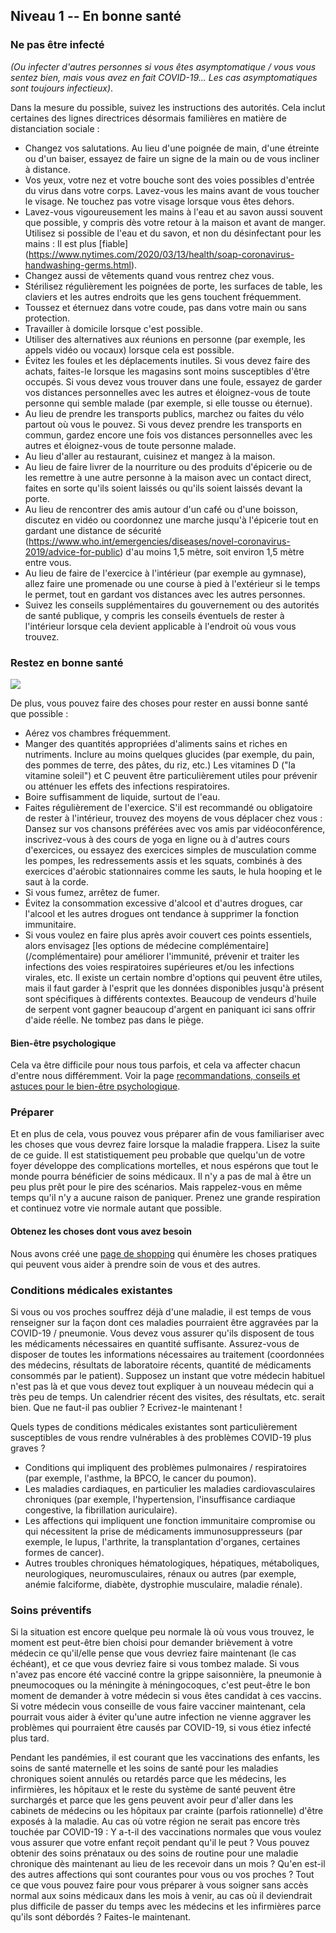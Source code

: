 ## Niveau 1 -- En bonne santé

### Ne pas être infecté

*(Ou infecter d'autres personnes si vous êtes asymptomatique / vous vous sentez bien, mais vous avez en fait COVID-19... Les cas asymptomatiques sont toujours infectieux)*.

Dans la mesure du possible, suivez les instructions des autorités. Cela inclut certaines des lignes directrices désormais familières en matière de distanciation sociale :

* Changez vos salutations. Au lieu d'une poignée de main, d'une étreinte ou d'un baiser, essayez de faire un signe de la main ou de vous incliner à distance.
* Vos yeux, votre nez et votre bouche sont des voies possibles d'entrée du virus dans votre corps. Lavez-vous les mains avant de vous toucher le visage. Ne touchez pas votre visage lorsque vous êtes dehors.
* Lavez-vous vigoureusement les mains à l'eau et au savon aussi souvent que possible, y compris dès votre retour à la maison et avant de manger. Utilisez si possible de l'eau et du savon, et non du désinfectant pour les mains : Il est plus [fiable] (https://www.nytimes.com/2020/03/13/health/soap-coronavirus-handwashing-germs.html). 
* Changez aussi de vêtements quand vous rentrez chez vous. 
* Stérilisez régulièrement les poignées de porte, les surfaces de table, les claviers et les autres endroits que les gens touchent fréquemment.
* Toussez et éternuez dans votre coude, pas dans votre main ou sans protection. 
* Travailler à domicile lorsque c'est possible.
* Utiliser des alternatives aux réunions en personne (par exemple, les appels vidéo ou vocaux) lorsque cela est possible. 
* Évitez les foules et les déplacements inutiles. Si vous devez faire des achats, faites-le lorsque les magasins sont moins susceptibles d'être occupés. Si vous devez vous trouver dans une foule, essayez de garder vos distances personnelles avec les autres et éloignez-vous de toute personne qui semble malade (par exemple, si elle tousse ou éternue). 
* Au lieu de prendre les transports publics, marchez ou faites du vélo partout où vous le pouvez. Si vous devez prendre les transports en commun, gardez encore une fois vos distances personnelles avec les autres et éloignez-vous de toute personne malade. 
* Au lieu d'aller au restaurant, cuisinez et mangez à la maison. 
* Au lieu de faire livrer de la nourriture ou des produits d'épicerie ou de les remettre à une autre personne à la maison avec un contact direct, faites en sorte qu'ils soient laissés ou qu'ils soient laissés devant la porte. 
* Au lieu de rencontrer des amis autour d'un café ou d'une boisson, discutez en vidéo ou coordonnez une marche jusqu'à l'épicerie tout en gardant une distance de sécurité (https://www.who.int/emergencies/diseases/novel-coronavirus-2019/advice-for-public) d'au moins 1,5 mètre, soit environ 1,5 mètre entre vous. 
* Au lieu de faire de l'exercice à l'intérieur (par exemple au gymnase), allez faire une promenade ou une course à pied à l'extérieur si le temps le permet, tout en gardant vos distances avec les autres personnes. 
* Suivez les conseils supplémentaires du gouvernement ou des autorités de santé publique, y compris les conseils éventuels de rester à l'intérieur lorsque cela devient applicable à l'endroit où vous vous trouvez.


### Restez en bonne santé

![](/images/situps.png)

De plus, vous pouvez faire des choses pour rester en aussi bonne santé que possible :

* Aérez vos chambres fréquemment.
* Manger des quantités appropriées d'aliments sains et riches en nutriments. Inclure au moins quelques glucides (par exemple, du pain, des pommes de terre, des pâtes, du riz, etc.) Les vitamines D ("la vitamine soleil") et C peuvent être particulièrement utiles pour prévenir ou atténuer les effets des infections respiratoires. 
* Boire suffisamment de liquide, surtout de l'eau.
* Faites régulièrement de l'exercice. S'il est recommandé ou obligatoire de rester à l'intérieur, trouvez des moyens de vous déplacer chez vous : Dansez sur vos chansons préférées avec vos amis par vidéoconférence, inscrivez-vous à des cours de yoga en ligne ou à d'autres cours d'exercices, ou essayez des exercices simples de musculation comme les pompes, les redressements assis et les squats, combinés à des exercices d'aérobic stationnaires comme les sauts, le hula hooping et le saut à la corde. 
* Si vous fumez, arrêtez de fumer.
* Évitez la consommation excessive d'alcool et d'autres drogues, car l'alcool et les autres drogues ont tendance à supprimer la fonction immunitaire.
* Si vous voulez en faire plus après avoir couvert ces points essentiels, alors envisagez [les options de médecine complémentaire] (/complémentaire) pour améliorer l'immunité, prévenir et traiter les infections des voies respiratoires supérieures et/ou les infections virales, etc. Il existe un certain nombre d'options qui peuvent être utiles, mais il faut garder à l'esprit que les données disponibles jusqu'à présent sont spécifiques à différents contextes. Beaucoup de vendeurs d'huile de serpent vont gagner beaucoup d'argent en paniquant ici sans offrir d'aide réelle. Ne tombez pas dans le piège. 

#### Bien-être psychologique

Cela va être difficile pour nous tous parfois, et cela va affecter chacun d'entre nous différemment. Voir la page [recommandations, conseils et astuces pour le bien-être psychologique](/psychologique).

### Préparer

Et en plus de cela, vous pouvez vous préparer afin de vous familiariser avec les choses que vous devrez faire lorsque la maladie frappera. Lisez la suite de ce guide. Il est statistiquement peu probable que quelqu'un de votre foyer développe des complications mortelles, et nous espérons que tout le monde pourra bénéficier de soins médicaux. Il n'y a pas de mal à être un peu plus prêt pour le pire des scénarios. Mais rappelez-vous en même temps qu'il n'y a aucune raison de paniquer. Prenez une grande respiration et continuez votre vie normale autant que possible.

#### Obtenez les choses dont vous avez besoin

Nous avons créé une [page de shopping](/shopping) qui énumère les choses pratiques qui peuvent vous aider à prendre soin de vous et des autres.

### Conditions médicales existantes

Si vous ou vos proches souffrez déjà d'une maladie, il est temps de vous renseigner sur la façon dont ces maladies pourraient être aggravées par la COVID-19 / pneumonie. Vous devez vous assurer qu'ils disposent de tous les médicaments nécessaires en quantité suffisante. Assurez-vous de disposer de toutes les informations nécessaires au traitement (coordonnées des médecins, résultats de laboratoire récents, quantité de médicaments consommés par le patient). Supposez un instant que votre médecin habituel n'est pas là et que vous devez tout expliquer à un nouveau médecin qui a très peu de temps. Un calendrier récent des visites, des résultats, etc. serait bien. Que ne faut-il pas oublier ? Ecrivez-le maintenant !

Quels types de conditions médicales existantes sont particulièrement susceptibles de vous rendre vulnérables à des problèmes COVID-19 plus graves ?
- Conditions qui impliquent des problèmes pulmonaires / respiratoires (par exemple, l'asthme, la BPCO, le cancer du poumon).
- Les maladies cardiaques, en particulier les maladies cardiovasculaires chroniques (par exemple, l'hypertension, l'insuffisance cardiaque congestive, la fibrillation auriculaire).
- Les affections qui impliquent une fonction immunitaire compromise ou qui nécessitent la prise de médicaments immunosuppresseurs (par exemple, le lupus, l'arthrite, la transplantation d'organes, certaines formes de cancer).
- Autres troubles chroniques hématologiques, hépatiques, métaboliques, neurologiques, neuromusculaires, rénaux ou autres (par exemple, anémie falciforme, diabète, dystrophie musculaire, maladie rénale). 

### Soins préventifs

Si la situation est encore quelque peu normale là où vous vous trouvez, le moment est peut-être bien choisi pour demander brièvement à votre médecin ce qu'il/elle pense que vous devriez faire maintenant (le cas échéant), et ce que vous devriez faire si vous tombez malade. Si vous n'avez pas encore été vacciné contre la grippe saisonnière, la pneumonie à pneumocoques ou la méningite à méningocoques, c'est peut-être le bon moment de demander à votre médecin si vous êtes candidat à ces vaccins. Si votre médecin vous conseille de vous faire vacciner maintenant, cela pourrait vous aider à éviter qu'une autre infection ne vienne aggraver les problèmes qui pourraient être causés par COVID-19, si vous étiez infecté plus tard. 

Pendant les pandémies, il est courant que les vaccinations des enfants, les soins de santé maternelle et les soins de santé pour les maladies chroniques soient annulés ou retardés parce que les médecins, les infirmières, les hôpitaux et le reste du système de santé peuvent être surchargés et parce que les gens peuvent avoir peur d'aller dans les cabinets de médecins ou les hôpitaux par crainte (parfois rationnelle) d'être exposés à la maladie. Au cas où votre région ne serait pas encore très touchée par COVID-19 : Y a-t-il des vaccinations normales que vous voulez vous assurer que votre enfant reçoit pendant qu'il le peut ? Vous pouvez obtenir des soins prénataux ou des soins de routine pour une maladie chronique dès maintenant au lieu de les recevoir dans un mois ? Qu'en est-il des autres affections qui sont courantes pour vous ou vos proches ? Tout ce que vous pouvez faire pour vous préparer à vous soigner sans accès normal aux soins médicaux dans les mois à venir, au cas où il deviendrait plus difficile de passer du temps avec les médecins et les infirmières parce qu'ils sont débordés ? Faites-le maintenant. 
